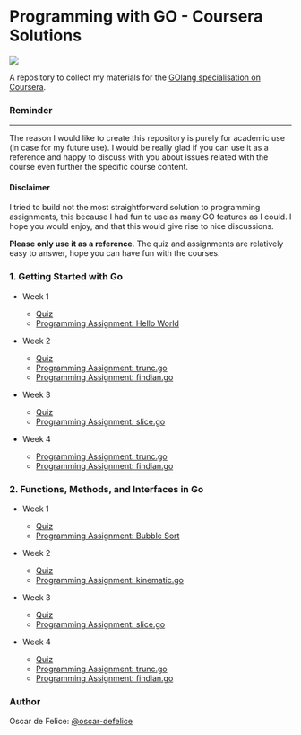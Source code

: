 # Programming with GO - Coursera Solutions

![](https://www.vertica.com/wp-content/uploads/2019/07/Golang.png)

A repository to collect my materials for the [GOlang specialisation on Coursera](https://www.coursera.org/specializations/google-golang).

### Reminder
-------------------
The reason I would like to create this repository is purely for academic use (in case for my future use).
I would be really glad if you can use it as a reference and happy to discuss with you about issues related with the course even further the specific course content.

#### Disclaimer
I tried to build not the most straightforward solution to programming assignments,
this because I had fun to use as many GO features as I could.
I hope you would enjoy, and that this would give rise to nice discussions. 

**Please only use it as a reference**. The quiz and assignments are relatively easy to answer, hope you can have fun with the courses.  

### 1. Getting Started with Go
* Week 1
	* [Quiz](https://github.com/oscar-defelice/googleGoSpecialisation-Coursera/blob/master/1.GettingStartedWithGo/Week1/QuizSolution.md)
	* [Programming Assignment: Hello World](https://github.com/oscar-defelice/googleGoSpecialisation-Coursera/blob/master/1.GettingStartedWithGo/Week1/HelloWorld.go)

* Week 2
	* [Quiz](https://github.com/oscar-defelice/googleGoSpecialisation-Coursera/blob/master/1.GettingStartedWithGo/Week2/QuizSolution.md)
	* [Programming Assignment: trunc.go](https://github.com/oscar-defelice/googleGoSpecialisation-Coursera/blob/master/1.GettingStartedWithGo/Week2/trunc.go)
	* [Programming Assignment: findian.go](https://github.com/oscar-defelice/googleGoSpecialisation-Coursera/blob/master/1.GettingStartedWithGo/Week2/findian.go)

* Week 3
	* [Quiz](https://github.com/oscar-defelice/googleGoSpecialisation-Coursera/blob/master/1.GettingStartedWithGo/Week3/QuizSolution.md)
	* [Programming Assignment: slice.go](https://github.com/oscar-defelice/googleGoSpecialisation-Coursera/blob/master/1.GettingStartedWithGo/Week3/slice.go)

* Week 4
	* [Programming Assignment: trunc.go](https://github.com/oscar-defelice/googleGoSpecialisation-Coursera/blob/master/1.GettingStartedWithGo/Week4/makejson.go)
	* [Programming Assignment: findian.go](https://github.com/oscar-defelice/googleGoSpecialisation-Coursera/blob/master/1.GettingStartedWithGo/Week4/read.go)

### 2. Functions, Methods, and Interfaces in Go
* Week 1
	* [Quiz](https://github.com/oscar-defelice/googleGoSpecialisation-Coursera/blob/master/2.FunctionsMethodsAndInterfacesInGo/Week1/QuizSolutions.md)
	* [Programming Assignment: Bubble Sort](https://github.com/oscar-defelice/googleGoSpecialisation-Coursera/blob/master/2.FunctionsMethodsAndInterfacesInGo/Week1/BubbleSort.go)

* Week 2
	* [Quiz](https://github.com/oscar-defelice/googleGoSpecialisation-Coursera/blob/master/2.FunctionsMethodsAndInterfacesInGo/Week2/QuizSolutions.md)
	* [Programming Assignment: kinematic.go](https://github.com/oscar-defelice/googleGoSpecialisation-Coursera/blob/master/2.FunctionsMethodsAndInterfacesInGo/Week2/kinematic.go)

* Week 3
	* [Quiz](https://github.com/oscar-defelice/googleGoSpecialisation-Coursera/blob/master/2.FunctionsMethodsAndInterfacesInGo/Week3/QuizSolutions.md)
	* [Programming Assignment: slice.go](https://github.com/oscar-defelice/googleGoSpecialisation-Coursera/blob/master/1.GettingStartedWithGo/Week3/slice.go)

* Week 4
	* [Quiz](https://github.com/oscar-defelice/googleGoSpecialisation-Coursera/blob/master/2.FunctionsMethodsAndInterfacesInGo/Week4/QuizSolutions.md)
	* [Programming Assignment: trunc.go](https://github.com/oscar-defelice/googleGoSpecialisation-Coursera/blob/master/1.GettingStartedWithGo/Week4/makejson.go)
	* [Programming Assignment: findian.go](https://github.com/oscar-defelice/googleGoSpecialisation-Coursera/blob/master/1.GettingStartedWithGo/Week4/read.go)

### Author
Oscar de Felice: [@oscar-defelice](https://github.com/oscar-defelice)
